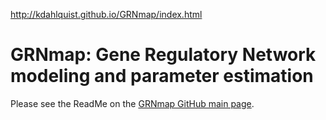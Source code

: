 http://kdahlquist.github.io/GRNmap/index.html

# GRNmap:  Gene Regulatory Network modeling and parameter estimation

Please see the ReadMe on the [GRNmap GitHub main page](https://github.com/kdahlquist/GRNmap/tree/master).
